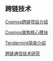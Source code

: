## 跨链技术

[Cosmos跨链项目介绍](https://cloud.tencent.com/developer/article/1441474)

[Cosmos架构核心模块](https://cloud.tencent.com/developer/article/1446970)

[Tendermint简易介绍](https://zhuanlan.zhihu.com/p/38252058)

[跨链通信技术研究](https://cloud.tencent.com/developer/article/1589903)
